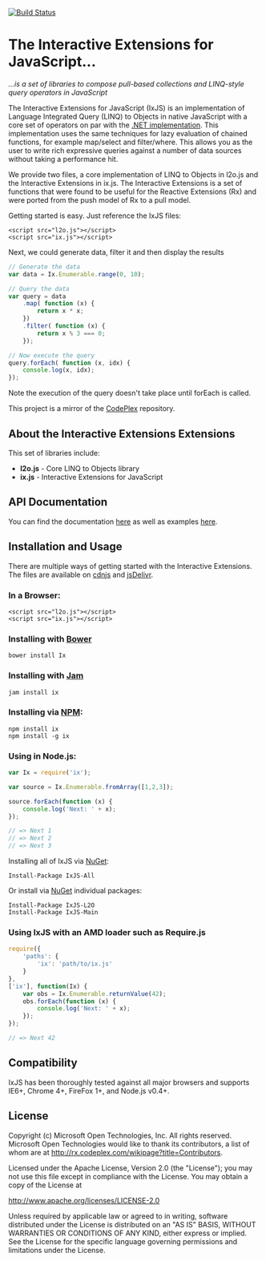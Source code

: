 [![Build Status](https://travis-ci.org/Reactive-Extensions/IxJS.png)](https://travis-ci.org/Reactive-Extensions/IxJS)

# The Interactive Extensions for JavaScript... #
*...is a set of libraries to compose pull-based collections and LINQ-style query operators in JavaScript*

The Interactive Extensions for JavaScript (IxJS) is an implementation of Language Integrated Query (LINQ) to Objects in native JavaScript with a core set of operators on par with the [.NET implementation](http://msdn.microsoft.com/en-us/library/vstudio/bb397926.aspx).  This implementation uses the same techniques for lazy evaluation of chained functions, for example map/select and filter/where.  This allows you as the user to write rich expressive queries against a number of data sources without taking a performance hit.  

We provide two files, a core implementation of LINQ to Objects in l2o.js and the Interactive Extensions in ix.js.  The Interactive Extensions is a set of functions that were found to be useful for the Reactive Extensions (Rx) and were ported from the push model of Rx to a pull model.

Getting started is easy.  Just reference the IxJS files:

	<script src="l2o.js"></script>
	<script src="ix.js"></script>

Next, we could generate data, filter it and then display the results
```js
// Generate the data
var data = Ix.Enumerable.range(0, 10);

// Query the data
var query = data
	.map( function (x) {
		return x * x;
	})
	.filter( function (x) {
		return x % 3 === 0;
	});

// Now execute the query
query.forEach( function (x, idx) {
	console.log(x, idx);
});
```
Note the execution of the query doesn't take place until forEach is called.

This project is a mirror of the [CodePlex](http://rx.codeplex.com/) repository.

## About the Interactive Extensions Extensions ##

This set of libraries include:

- **l2o.js** - Core LINQ to Objects library
- **ix.js** - Interactive Extensions for JavaScript

##  API Documentation ##

You can find the documentation [here](https://github.com/Reactive-Extensions/IxJS/tree/master/doc) as well as examples [here](https://github.com/Reactive-Extensions/IxJS/tree/master/examples).

## Installation and Usage ##

There are multiple ways of getting started with the Interactive Extensions.  The files are available on [cdnjs](http://cdnjs.com/) and [jsDelivr](http://www.jsdelivr.com/#!ixjs).

### In a Browser:

    <script src="l2o.js"></script>
    <script src="ix.js"></script>

### Installing with [Bower](http://bower.io/)

	bower install Ix

### Installing with [Jam](http://jamjs.org/)
	
	jam install ix

### Installing via [NPM](https://npmjs.org/):

    npm install ix
    npm install -g ix

### Using in Node.js:
```js
var Ix = require('ix');

var source = Ix.Enumerable.fromArray([1,2,3]);

source.forEach(function (x) {
	console.log('Next: ' + x);	
});

// => Next 1 
// => Next 2 
// => Next 3
```
Installing all of IxJS via [NuGet](http://nuget.org/):

    Install-Package IxJS-All

Or install via [NuGet](http://nuget.org/) individual packages:

    Install-Package IxJS-L2O
    Install-Package IxJS-Main

### Using IxJS with an AMD loader such as Require.js
```js
require({
    'paths': {
        'ix': 'path/to/ix.js'
    }
},
['ix'], function(Ix) {
    var obs = Ix.Enumerable.returnValue(42);
    obs.forEach(function (x) { 
    	console.log('Next: ' + x); 
	});
});

// => Next 42 
```
## Compatibility ##

IxJS has been thoroughly tested against all major browsers and supports IE6+, Chrome 4+, FireFox 1+, and Node.js v0.4+. 

## License ##

Copyright (c) Microsoft Open Technologies, Inc.  All rights reserved.
Microsoft Open Technologies would like to thank its contributors, a list
of whom are at http://rx.codeplex.com/wikipage?title=Contributors.

Licensed under the Apache License, Version 2.0 (the "License"); you
may not use this file except in compliance with the License. You may
obtain a copy of the License at

http://www.apache.org/licenses/LICENSE-2.0

Unless required by applicable law or agreed to in writing, software
distributed under the License is distributed on an "AS IS" BASIS,
WITHOUT WARRANTIES OR CONDITIONS OF ANY KIND, either express or
implied. See the License for the specific language governing permissions
and limitations under the License.